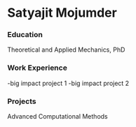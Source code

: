 # Satyajit Mojumder

### Education
Theoretical and Applied Mechanics, PhD

### Work Experience
-big impact project 1
-big impact project 2

### Projects
Advanced Computational Methods
